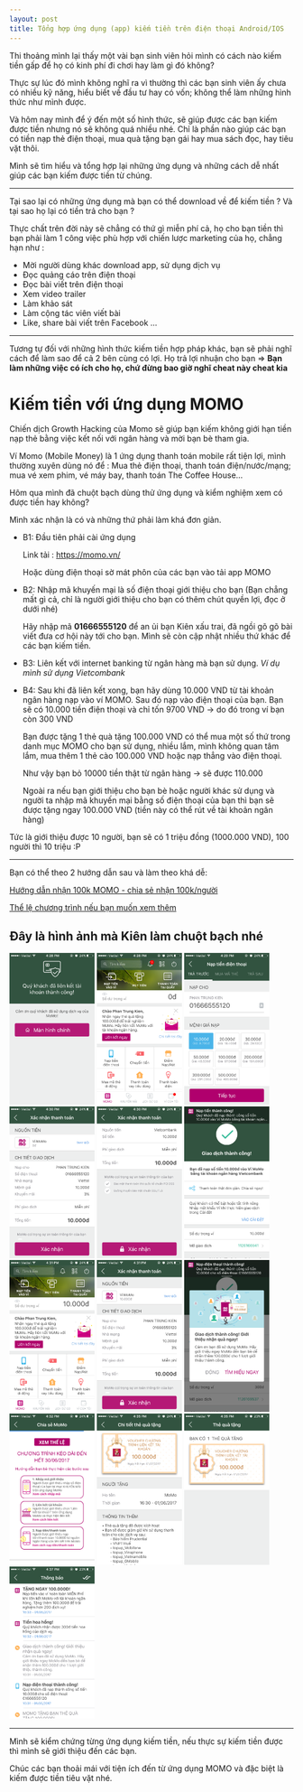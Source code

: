 ```yaml
---
layout: post
title: Tổng hợp ứng dụng (app) kiếm tiền trên điện thoại Android/IOS
---
```

Thi thoảng mình lại thấy một vài bạn sinh viên hỏi mình có cách nào kiếm tiền gấp để họ có kinh phí đi chơi hay làm gì đó không?

Thực sự lúc đó mình không nghĩ ra vì thường thì các bạn sinh viên ấy chưa có nhiều kỹ năng, hiểu biết về đầu tư hay có vốn; không thể làm những hình thức như mình được.

Và hôm nay mình để ý đến một số hình thức, sẽ giúp được các bạn kiếm được tiền nhưng nó sẽ không quá nhiều nhé.
Chỉ là phần nào giúp các bạn có tiền nạp thẻ điện thoại, mua quà tặng bạn gái hay mua sách đọc, hay tiêu vặt thôi.

Mình sẽ tìm hiểu và tổng hợp lại những ứng dụng và những cách dễ nhất giúp các bạn kiếm được tiền từ chúng.

---

Tại sao lại có những ứng dụng mà bạn có thể download về để kiếm tiền ? Và tại sao họ lại có tiền trả cho bạn ?

Thực chất trên đời này sẽ chẳng có thứ gì miễn phí cả, họ cho bạn tiền thì bạn phải làm 1 công việc phù hợp với chiến lược marketing của họ, chẳng hạn như :

* Mời người dùng khác download app, sử dụng dịch vụ
* Đọc quảng cáo trên điện thoại
* Đọc bài viết trên điện thoại
* Xem video trailer
* Làm khảo sát
* Làm cộng tác viên viết bài
* Like, share bài viết trên Facebook
...

---

Tương tự đối với những hình thức kiếm tiền hợp pháp khác, bạn sẽ phải nghĩ cách để làm sao để cả 2 bên cùng có lợi. Họ trả lợi nhuận cho bạn => **Bạn làm những việc có ích cho họ, chứ đừng bao giờ nghĩ cheat này cheat kia**

# Kiếm tiền với ứng dụng MOMO
Chiến dịch Growth Hacking của Momo sẽ giúp bạn kiếm không giới hạn tiền nạp thẻ bằng việc kết nối với ngân hàng và mời bạn bè tham gia.

Ví Momo (Mobile Money) là 1 ứng dụng thanh toán mobile rất tiện lợi, mình thường xuyên dùng nó để : Mua thẻ điện thoại, thanh toán điện/nước/mạng; mua vé xem phim, vé máy bay, thanh toán The Coffee House...

Hôm qua mình đã chuột bạch dùng thử ứng dụng và kiểm nghiệm xem có được tiền hay không?

Mình xác nhận là có và những thứ phải làm khá đơn giản.

- B1: Đầu tiên phải cài ứng dụng

  Link tải : https://momo.vn/

  Hoặc dùng điện thoại sờ mát phôn của các bạn vào tải app MOMO

- B2: Nhập mã khuyến mại là số điện thoại giới thiệu cho bạn (Bạn chẳng mất gì cả, chỉ là người giới thiệu cho bạn có thêm chút quyền lợi, đọc ở dưới nhé)

  Hãy nhập mã **01666555120** để an ủi bạn Kiên xấu trai, đã ngồi gõ gõ bài viết đưa cơ hội này tới cho bạn.
  Mình sẽ còn cập nhật nhiều thứ khác để các bạn kiếm tiền.

- B3: Liên kết với internet banking từ ngân hàng mà bạn sử dụng.
  *Ví dụ mình sử dụng Vietcombank*

- B4: Sau khi đã liên kết xong, bạn hãy dùng 10.000 VND từ tài khoản ngân hàng nạp vào ví MOMO. Sau đó nạp vào điện thoại của bạn.
  Bạn sẽ có 10.000 tiền điện thoại và chỉ tốn 9700 VND -> do đó trong ví bạn còn 300 VND

  Bạn được tặng 1 thẻ quà tặng 100.000 VND có thể mua một số thứ trong danh mục MOMO cho bạn sử dụng, nhiều lắm, mình không quan tâm lắm, mua thêm 1 thẻ cào 100.000 VND hoặc nạp thẳng vào điện thoại.

  Như vậy bạn bỏ 10000 tiền thật từ ngân hàng -> sẽ được 110.000

  Ngoài ra nếu bạn giới thiệu cho bạn bè hoặc người khác sử dụng và người ta nhập mã khuyến mại bằng số điện thoại của bạn thì bạn sẽ được tặng ngay 100.000 VND (tiền này có thể rút về tài khoản ngân hàng)

Tức là giới thiệu được 10 người, bạn sẽ có 1 triệu đồng (1000.000 VND), 100 người thì 10 triệu :P

---

Bạn có thể theo 2 hướng dẫn sau và làm theo khá dễ:

[Hướng dẫn nhận 100k MOMO - chia sẻ nhận 100k/người](https://momo.vn/chiasemomo/huongdannhan100k.html)

[Thể lệ chương trình nếu bạn muốn xem thêm](https://momo.vn/chiasemomo/the-le.html)

## Đây là hình ảnh mà Kiên làm chuột bạch nhé
<img src="/images/momo/momo1.PNG" alt="momo" style="width: 30%;"/>
<img src="/images/momo/momo2.PNG" alt="momo" style="width: 30%;"/>
<img src="/images/momo/momo3.PNG" alt="momo" style="width: 30%;"/>
<img src="/images/momo/momo4.PNG" alt="momo" style="width: 30%;"/>
<img src="/images/momo/momo5.PNG" alt="momo" style="width: 30%;"/>
<img src="/images/momo/momo6.PNG" alt="momo" style="width: 30%;"/>
<img src="/images/momo/momo7.PNG" alt="momo" style="width: 30%;"/>
<img src="/images/momo/momo8.PNG" alt="momo" style="width: 30%;"/>
<img src="/images/momo/momo9.PNG" alt="momo" style="width: 30%;"/>
<img src="/images/momo/momo10.PNG" alt="momo" style="width: 30%;"/>
<img src="/images/momo/momo11.PNG" alt="momo" style="width: 30%;"/>
<img src="/images/momo/momo12.PNG" alt="momo" style="width: 30%;"/>
<img src="/images/momo/momo13.PNG" alt="momo" style="width: 30%;"/>

---

Mình sẽ kiểm chứng từng ứng dụng kiếm tiền, nếu thực sự kiếm tiền được thì mình sẽ giới thiệu đến các bạn.

Chúc các bạn thoải mái với tiện ích đến từ ứng dụng MOMO và đặc biệt là kiếm được tiền tiêu vặt nhé.